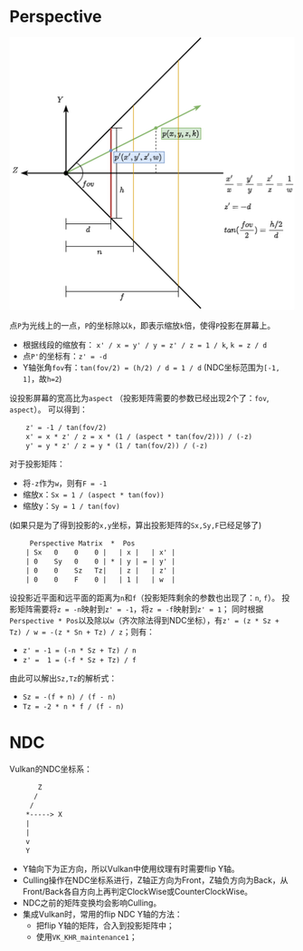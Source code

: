 
# Perspective

![Perspective](./imgs/Perspective.png)

点`P`为光线上的一点，`P`的坐标除以`k`，即表示缩放`k`倍，使得`P`投影在屏幕上。

- 根据线段的缩放有： `x' / x = y' / y = z' / z = 1 / k`, `k = z / d`
- 点`P'`的坐标有：`z' = -d`
- Y轴张角`fov`有：`tan(fov/2) = (h/2) / d = 1 / d` (NDC坐标范围为`[-1, 1]`，故`h=2`)

设投影屏幕的宽高比为`aspect` （投影矩阵需要的参数已经出现2个了：`fov`, `aspect`）。
可以得到：

```
    z' = -1 / tan(fov/2)
    x' = x * z' / z = x * (1 / (aspect * tan(fov/2))) / (-z)
    y' = y * z' / z = y * (1 / tan(fov/2)) / (-z)
```

对于投影矩阵：

- 将`-z`作为`w`，则有`F = -1`
- 缩放x：`Sx = 1 / (aspect * tan(fov))`
- 缩放y：`Sy = 1 / tan(fov)`

(如果只是为了得到投影的`x,y`坐标，算出投影矩阵的`Sx,Sy,F`已经足够了)

```
     Perspective Matrix  *  Pos
    | Sx   0    0    0 |   | x |   | x' |
    | 0    Sy   0    0 | * | y | = | y' |
    | 0    0    Sz   Tz|   | z |   | z' |
    | 0    0    F    0 |   | 1 |   | w  |
```

设投影近平面和远平面的距离为`n`和`f`（投影矩阵剩余的参数也出现了：`n`, `f`）。
投影矩阵需要将`z = -n`映射到`z' = -1`，将`z = -f`映射到`z' = 1`；
同时根据`Perspective * Pos`以及除以`w`（齐次除法得到NDC坐标），有`z' = (z * Sz + Tz) / w = -(z * Sn + Tz) / z`；则有：

- `z' = -1 = (-n * Sz + Tz) / n`
- `z' =  1 = (-f * Sz + Tz) / f`

由此可以解出`Sz,Tz`的解析式：

- `Sz = -(f + n) / (f - n)`
- `Tz = -2 * n * f / (f - n)`


# NDC

Vulkan的NDC坐标系：

```
       Z
      /
     /
    *-----> X
    |
    |
    v
    Y
```

- Y轴向下为正方向，所以Vulkan中使用纹理有时需要flip Y轴。
- Culling操作在NDC坐标系进行，Z轴正方向为Front，Z轴负方向为Back，从Front/Back各自方向上再判定ClockWise或CounterClockWise。
- NDC之前的矩阵变换均会影响Culling。
- 集成Vulkan时，常用的flip NDC Y轴的方法：
    - 把flip Y轴的矩阵，合入到投影矩阵中；
    - 使用`VK_KHR_maintenance1`；
